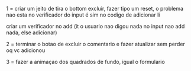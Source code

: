 1 = criar um jeito de tira o bottom excluir, fazer tipo um reset, o problema nao esta no verificador do input 
é sim no codigo de adicionar li  

criar um verificador no add (it o usuario nao digou nada no input nao add nada, else adicionar)


2 = terminar o botao de excluir o comentario e fazer atualizar sem perder oq vc adicionou 

3 = fazer a animaçao dos quadrados de fundo, igual o formulario 